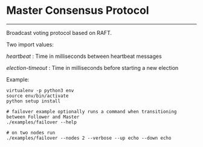 # Master Consensus Protocol
-------------------------------------------------------------------------------
Broadcast voting protocol based on RAFT.

Two import values:

*heartbeat*
: Time in milliseconds between heartbeat messages

*election-timeout*
: Time in milliseconds before starting a new election

Example:
```
virtualenv -p python3 env
source env/bin/activate
python setup install

# failover example optionally runs a command when transitioning between Follower and Master
./examples/failover --help

# on two nodes run
./examples/failover --nodes 2 --verbose --up echo --down echo
```
